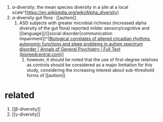 1. α-diversity; the mean species diversity in a site at a local scale^[https://en.wikipedia.org/wiki/Alpha_diversity]
2. α-diversity gut flora · [[autism]]
	1. ASD subjects with greater microbial richness (increased alpha diversity of the gut flora) reported milder sensory/cognitive and [[language]]/[[social disorder|communication impairment]]^[[Biological correlates of altered circadian rhythms, autonomic functions and sleep problems in autism spectrum disorder | Annals of General Psychiatry | Full Text (biomedcentral.com)](https://annals-general-psychiatry.biomedcentral.com/articles/10.1186/s12991-022-00390-6#Sec10)]
		1. however, it should be noted that the use of first-degree relatives as controls should be considered as a major limitation for this study, considering the increasing interest about sub-threshold forms of [[autism]]

# related
1. [[β-diversity]]
2. [[γ-diversity]]
